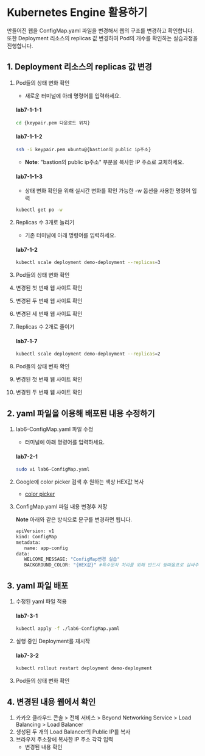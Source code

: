 # Kubernetes Engine 활용하기 

만들어진 웹을 ConfigMap.yaml 파일을 변경해서 웹의 구조를 변경하고 확인합니다. 또한 Deployment 리소스의 replicas 값 변경하여 Pod의 개수를 확인하는 실습과정을 진행합니다.

## 1. Deployment 리소스의 replicas 값 변경

1. Pod들의 상태 변화 확인
   - 새로운 터미널에 아래 명령어를 입력하세요.
    #### **lab7-1-1-1**
   ```bash
   cd {keypair.pem 다운로드 위치}
   ```
   #### **lab7-1-1-2**
   ```bash
   ssh -i keypair.pem ubuntu@{bastion의 public ip주소}
   ```
   - **Note**: "bastion의 public ip주소" 부분을 복사한 IP 주소로 교체하세요.
  
   #### **lab7-1-1-3**
   - 상태 변화 확인을 위해 실시간 변화를 확인 가능한 -w 옵션을 사용한 명령어 입력
   ```bash
   kubectl get po -w
   ```
   
3. Replicas 수 3개로 늘리기
   - 기존 터미널에 아래 명령어를 입력하세요.
   #### **lab7-1-2**
   ```bash
   kubectl scale deployment demo-deployment --replicas=3
   ```
5. Pod들의 상태 변화 확인
6. 변경된 첫 번째 웹 사이트 확인
7. 변경된 두 번째 웹 사이트 확인
8. 변경된 세 번째 웹 사이트 확인
9. Replicas 수 2개로 줄이기
   #### **lab7-1-7**
   ```bash
   kubectl scale deployment demo-deployment --replicas=2
   ```
10. Pod들의 상태 변화 확인

11. 변경된 첫 번째 웹 사이트 확인
12. 변경된 두 번째 웹 사이트 확인
   
## 2. yaml 파일을 이용해 배포된 내용 수정하기

   
1. lab6-ConfigMap.yaml 파일 수정
   - 터미널에 아래 명령어를 입력하세요.
   #### **lab7-2-1**
   ```bash
   sudo vi lab6-ConfigMap.yaml
   ```
2.  Google에 color picker 검색 후 원하는 색상 HEX값 복사
    - [color picker](https://www.google.com/search?client=safari&rls=en&q=color+picker&ie=UTF-8&oe=UTF-8)

4. ConfigMap.yaml 파일 내용 변경후 저장
   
   **Note** 아래와 같은 방식으로 문구를 변경하면 됩니다.   
   ```bash
   apiVersion: v1
   kind: ConfigMap
   metadata:
      name: app-config
   data:
      WELCOME_MESSAGE: "ConfigMap변경 실습"
      BACKGROUND_COLOR: "{HEX값}" #특수문자 처리를 위해 반드시 쌍따옴표로 감싸주세요. ex)"#4287f5"
   ```
   
## 3. yaml 파일 배포

1. 수정된 yaml 파일 적용
   #### **lab7-3-1**
   ```bash
   kubectl apply -f ./lab6-ConfigMap.yaml
   ```
   

2. 실행 중인 Deployment를 재시작
   #### **lab7-3-2**
   ```bash
   kubectl rollout restart deployment demo-deployment
   ```
3. Pod들의 상태 변화 확인

## 4. 변경된 내용 웹에서 확인
1. 카카오 클라우드 콘솔 > 전체 서비스 > Beyond Networking Service > Load Balancing > Load Balancer
2. 생성된 두 개의 Load Balancer의 Public IP를 복사
4. 브라우저 주소창에 복사한 IP 주소 각각 입력
     - 변경된 내용 확인
